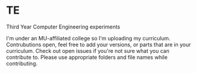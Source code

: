 # TE
Third Year Computer Engineering experiments

I'm under an MU-affiliated college so I'm uploading my curriculum. 
Contrubutions open, feel free to add your versions, or parts that are in your curriculum. Check out open issues if you're not sure what you can contribute to.
Please use appropriate folders and file names while contributing.
